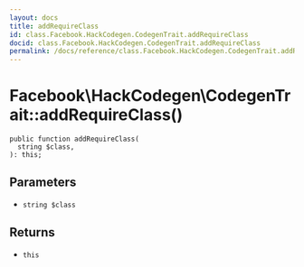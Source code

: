 ```yaml
---
layout: docs
title: addRequireClass
id: class.Facebook.HackCodegen.CodegenTrait.addRequireClass
docid: class.Facebook.HackCodegen.CodegenTrait.addRequireClass
permalink: /docs/reference/class.Facebook.HackCodegen.CodegenTrait.addRequireClass/
---
```

# Facebook\\HackCodegen\\CodegenTrait::addRequireClass()




``` Hack
public function addRequireClass(
  string $class,
): this;
```




## Parameters




- ` string $class `




## Returns




+ ` this `